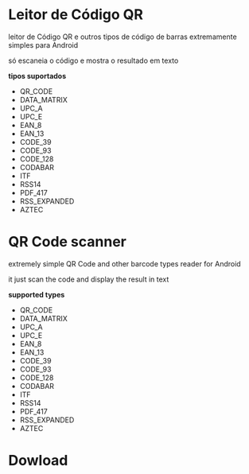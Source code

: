 # Leitor de Código QR

leitor de Código QR e outros tipos de código de barras extremamente simples para Android

só escaneia o código e mostra o resultado em texto


**tipos suportados**

* QR_CODE
* DATA_MATRIX	
* UPC_A
* UPC_E
* EAN_8
* EAN_13
* CODE_39
* CODE_93
* CODE_128
* CODABAR
* ITF
* RSS14
* PDF_417
* RSS_EXPANDED
* AZTEC

# QR Code scanner

extremely simple QR Code and other barcode types reader for Android

it just scan the code and display the result in text


**supported types**

* QR_CODE
* DATA_MATRIX	
* UPC_A
* UPC_E
* EAN_8
* EAN_13
* CODE_39
* CODE_93
* CODE_128
* CODABAR
* ITF
* RSS14
* PDF_417
* RSS_EXPANDED
* AZTEC

# Dowload
